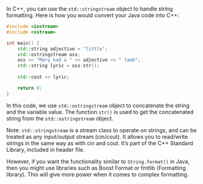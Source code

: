 In C++, you can use the `std::stringstream` object to handle string formatting. Here is how you would convert your Java code into C++:

```cpp
#include <iostream>
#include <sstream>

int main() {
    std::string adjective = "little";
    std::ostringstream oss;
    oss << "Mary had a " << adjective << " lamb";
    std::string lyric = oss.str();
    
    std::cout << lyric;

    return 0;
}
```

In this code, we use `std::ostringstream` object to concatenate the string and the variable value. The function `str()` is used to get the concatenated string from the `std::ostringstream` object.

Note: `std::stringstream` is a stream class to operate on strings, and can be treated as any input/output stream (cin/cout). It allows you to read/write strings in the same way as with cin and cout. It’s part of the C++ Standard Library, included in <sstream> header file.

However, if you want the functionality similar to `String.format()` in Java, then you might use libraries such as Boost Format or fmtlib (Formatting library). This will give more power when it comes to complex formatting.
